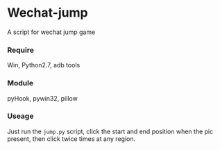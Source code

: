 # Wechat-jump
A script for wechat jump game
### Require
Win, Python2.7, adb tools
### Module
pyHook, pywin32, pillow
### Useage
Just run the `jump.py` script, click the start and end position when the pic present, then click twice times at any region.
